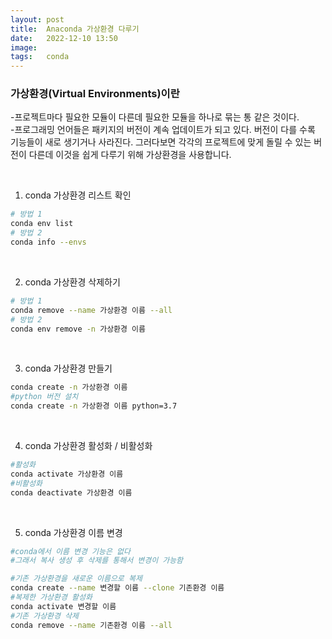 ```yaml
---
layout: post
title:  Anaconda 가상환경 다루기
date:   2022-12-10 13:50
image:  
tags:   conda
---
```


### 가상환경(Virtual Environments)이란
-프로젝트마다 필요한 모듈이 다른데 필요한 모듈을 하나로 묶는 통 같은 것이다.  
-프로그래밍 언어들은 패키지의 버전이 계속 업데이트가 되고 있다. 버전이 다를 수록 기능들이 새로 생기거나 사라진다.  그러다보면 각각의 프로젝트에 맞게 돌릴 수 있는 버전이 다른데 이것을 쉽게 다루기 위해 가상환경을 사용합니다.

<br/>

1. conda 가상환경 리스트 확인  
```bash
# 방법 1
conda env list
# 방법 2
conda info --envs
```
<br/>

2. conda 가상환경 삭제하기  
```bash
# 방법 1
conda remove --name 가상환경 이름 --all
# 방법 2
conda env remove -n 가상환경 이름
```
<br/>

3. conda 가상환경 만들기  
```bash
conda create -n 가상환경 이름
#python 버전 설치
conda create -n 가상환경 이름 python=3.7
```
<br/>

4. conda 가상환경 활성화 / 비활성화  
```bash
#활성화
conda activate 가상환경 이름
#비활성화
conda deactivate 가상환경 이름
```
<br/>


5. conda 가상환경 이름 변경  

```bash
#conda에서 이름 변경 기능은 없다
#그래서 복사 생성 후 삭제를 통해서 변경이 가능함

#기존 가상환경을 새로운 이름으로 복제
conda create --name 변경할 이름 --clone 기존환경 이름
#복제한 가상환경 활성화
conda activate 변경할 이름
#기존 가상환경 삭제 
conda remove --name 기존환경 이름 --all
```
<br/>


